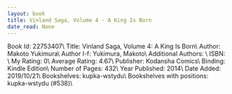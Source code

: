 ```yaml
---
layout: book
title: Vinland Saga, Volume 4 - A King Is Born
date_read: None
---
```


Book Id: 22753407\ 
Title: Vinland Saga, Volume 4: A King Is Born\ 
Author: Makoto Yukimura\ 
Author l-f: Yukimura, Makoto\ 
Additional Authors: \ 
ISBN: \ 
My Rating: 0\ 
Average Rating: 4.67\ 
Publisher: Kodansha Comics\ 
Binding: Kindle Edition\ 
Number of Pages: 432\ 
Year Published: 2014\ 
Date Added: 2019/10/21\ 
Bookshelves: kupka-wstydu\ 
Bookshelves with positions: kupka-wstydu (#538)\ 

